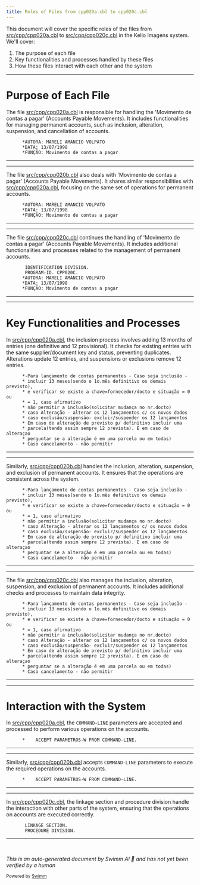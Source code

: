 ```yaml
---
title: Roles of Files from cpp020a.cbl to cpp020c.cbl
---
```

This document will cover the specific roles of the files from <SwmPath>[src/cpp/cpp020a.cbl](src/cpp/cpp020a.cbl)</SwmPath> to <SwmPath>[src/cpp/cpp020c.cbl](src/cpp/cpp020c.cbl)</SwmPath> in the Kello Imagens system. We'll cover:

1. The purpose of each file
2. Key functionalities and processes handled by these files
3. How these files interact with each other and the system

<SwmSnippet path="/src/cpp/cpp020a.cbl" line="4">

---

# Purpose of Each File

The file <SwmPath>[src/cpp/cpp020a.cbl](src/cpp/cpp020a.cbl)</SwmPath> is responsible for handling the 'Movimento de contas a pagar' (Accounts Payable Movements). It includes functionalities for managing permanent accounts, such as inclusion, alteration, suspension, and cancellation of accounts.

```cobol
      *AUTORA: MARELI AMANCIO VOLPATO
      *DATA: 13/07/1998
      *FUNÇÃO: Movimento de contas a pagar
```

---

</SwmSnippet>

<SwmSnippet path="/src/cpp/cpp020b.cbl" line="4">

---

The file <SwmPath>[src/cpp/cpp020b.cbl](src/cpp/cpp020b.cbl)</SwmPath> also deals with 'Movimento de contas a pagar' (Accounts Payable Movements). It shares similar responsibilities with <SwmPath>[src/cpp/cpp020a.cbl](src/cpp/cpp020a.cbl)</SwmPath>, focusing on the same set of operations for permanent accounts.

```cobol
      *AUTORA: MARELI AMANCIO VOLPATO
      *DATA: 13/07/1998
      *FUNÇÃO: Movimento de contas a pagar
```

---

</SwmSnippet>

<SwmSnippet path="/src/cpp/cpp020c.cbl" line="1">

---

The file <SwmPath>[src/cpp/cpp020c.cbl](src/cpp/cpp020c.cbl)</SwmPath> continues the handling of 'Movimento de contas a pagar' (Accounts Payable Movements). It includes additional functionalities and processes related to the management of permanent accounts.

```cobol
       IDENTIFICATION DIVISION.
       PROGRAM-ID. CPP020C.
      *AUTORA: MARELI AMANCIO VOLPATO
      *DATA: 13/07/1998
      *FUNÇÃO: Movimento de contas a pagar
```

---

</SwmSnippet>

<SwmSnippet path="/src/cpp/cpp020a.cbl" line="8">

---

# Key Functionalities and Processes

In <SwmPath>[src/cpp/cpp020a.cbl](src/cpp/cpp020a.cbl)</SwmPath>, the inclusion process involves adding 13 months of entries (one definitive and 12 provisional). It checks for existing entries with the same supplier/document key and status, preventing duplicates. Alterations update 12 entries, and suspensions or exclusions remove 12 entries.

```cobol
      *-Para lançamento de contas permanentes - Caso seja inclusão -
      * incluir 13 meses(sendo o 1o.mês definitivo os demais previsto),
      * e verificar se existe a chave=fornecedor/docto e situação = 0 ou
      * = 1, caso afirmativo
      * não permitir a inclusão(solicitar mudança no nr.docto)
      * caso Alteração - alterar os 12 lançamentos c/ os novos dados
      * caso exclusão/suspensão- excluir/suspender os 12 lançamentos
      * Em caso de alteração de previsto p/ definitivo incluir uma
      * parcela(tendo assim sempre 12 prevista). E em caso de alteraçao
      * perguntar se a alteração é em uma parcela ou em todas)
      * Caso cancelamento - não permitir
```

---

</SwmSnippet>

<SwmSnippet path="/src/cpp/cpp020b.cbl" line="8">

---

Similarly, <SwmPath>[src/cpp/cpp020b.cbl](src/cpp/cpp020b.cbl)</SwmPath> handles the inclusion, alteration, suspension, and exclusion of permanent accounts. It ensures that the operations are consistent across the system.

```cobol
      *-Para lançamento de contas permanentes - Caso seja inclusão -
      * incluir 13 meses(sendo o 1o.mês definitivo os demais previsto),
      * e verificar se existe a chave=fornecedor/docto e situação = 0 ou
      * = 1, caso afirmativo
      * não permitir a inclusão(solicitar mudança no nr.docto)
      * caso Alteração - alterar os 12 lançamentos c/ os novos dados
      * caso exclusão/suspensão- excluir/suspender os 12 lançamentos
      * Em caso de alteração de previsto p/ definitivo incluir uma
      * parcela(tendo assim sempre 12 prevista). E em caso de alteraçao
      * perguntar se a alteração é em uma parcela ou em todas)
      * Caso cancelamento - não permitir
```

---

</SwmSnippet>

<SwmSnippet path="/src/cpp/cpp020c.cbl" line="7">

---

The file <SwmPath>[src/cpp/cpp020c.cbl](src/cpp/cpp020c.cbl)</SwmPath> also manages the inclusion, alteration, suspension, and exclusion of permanent accounts. It includes additional checks and processes to maintain data integrity.

```cobol
      *-Para lançamento de contas permanentes - Caso seja inclusão -
      * incluir 13 meses(sendo o 1o.mês definitivo os demais previsto),
      * e verificar se existe a chave=fornecedor/docto e situação = 0 ou
      * = 1, caso afirmativo
      * não permitir a inclusão(solicitar mudança no nr.docto)
      * caso Alteração - alterar os 12 lançamentos c/ os novos dados
      * caso exclusão/suspensão- excluir/suspender os 12 lançamentos
      * Em caso de alteração de previsto p/ definitivo incluir uma
      * parcela(tendo assim sempre 12 prevista). E em caso de alteraçao
      * perguntar se a alteração é em uma parcela ou em todas)
      * Caso cancelamento - não permitir
```

---

</SwmSnippet>

<SwmSnippet path="/src/cpp/cpp020a.cbl" line="214">

---

# Interaction with the System

In <SwmPath>[src/cpp/cpp020a.cbl](src/cpp/cpp020a.cbl)</SwmPath>, the <SwmToken path="src/cpp/cpp020a.cbl" pos="214:11:13" line-data="      *    ACCEPT PARAMETROS-W FROM COMMAND-LINE.">`COMMAND-LINE`</SwmToken> parameters are accepted and processed to perform various operations on the accounts.

```cobol
      *    ACCEPT PARAMETROS-W FROM COMMAND-LINE.
```

---

</SwmSnippet>

<SwmSnippet path="/src/cpp/cpp020b.cbl" line="218">

---

Similarly, <SwmPath>[src/cpp/cpp020b.cbl](src/cpp/cpp020b.cbl)</SwmPath> accepts <SwmToken path="src/cpp/cpp020b.cbl" pos="218:11:13" line-data="      *    ACCEPT PARAMETROS-W FROM COMMAND-LINE.">`COMMAND-LINE`</SwmToken> parameters to execute the required operations on the accounts.

```cobol
      *    ACCEPT PARAMETROS-W FROM COMMAND-LINE.
```

---

</SwmSnippet>

<SwmSnippet path="/src/cpp/cpp020c.cbl" line="242">

---

In <SwmPath>[src/cpp/cpp020c.cbl](src/cpp/cpp020c.cbl)</SwmPath>, the linkage section and procedure division handle the interaction with other parts of the system, ensuring that the operations on accounts are executed correctly.

```cobol
       LINKAGE SECTION.
       PROCEDURE DIVISION.
```

---

</SwmSnippet>

&nbsp;

*This is an auto-generated document by Swimm AI 🌊 and has not yet been verified by a human*

<SwmMeta version="3.0.0" repo-id="Z2l0aHViJTNBJTNBa2VsbG8lM0ElM0Fzd2ltbWlv" repo-name="kello"><sup>Powered by [Swimm](/)</sup></SwmMeta>
